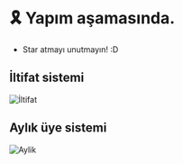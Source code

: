 # 🎗️ Yapım aşamasında.

- Star atmayı unutmayın! :D

## İltifat sistemi

![İltifat](https://img001.prntscr.com/file/img001/l5mRiC-fRbOWbh-2U8Qwbg.png)

## Aylık üye sistemi

![Aylik](https://img001.prntscr.com/file/img001/xnG6IvmWQoiYpSIrDofSuw.png)

